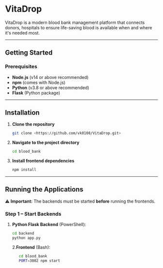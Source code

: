 # VitaDrop

VitaDrop is a modern blood bank management platform that connects donors, hospitals to ensure life-saving blood is available when and where it's needed most.  

---

## Getting Started

### Prerequisites
- **Node.js** (v14 or above recommended)
- **npm** (comes with Node.js)
- **Python** (v3.8 or above recommended)
- **Flask** (Python package)

---

## Installation
1. **Clone the repository**
    ```sh
    git clone <https://github.com/vk0108/VitaDrop.git>
    ```
2. **Navigate to the project directory**
    ```sh
    cd blood_bank
    ```
3. **Install frontend dependencies**
    ```sh
    npm install
    ```

---

## Running the Applications

⚠ **Important:** The backends must be started **before** running the frontends.

### Step 1 – Start Backends
1. **Python Flask Backend** (PowerShell):
    ```sh
    cd backend
    python app.py
    ```

   2.**Frontend** (Bash):
    ```sh
       cd blood_bank
       PORT=3002 npm start



